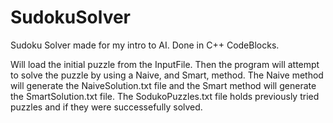 # SudokuSolver
Sudoku Solver made for my intro to AI. Done in C++ CodeBlocks.

Will load the initial puzzle from the InputFile. Then the program will attempt to solve the puzzle by using a Naive, and Smart, method. The Naive method will generate the NaiveSolution.txt file and the Smart method will generate the SmartSolution.txt file. The SodukoPuzzles.txt file holds previously tried puzzles and if they were successefully solved. 
